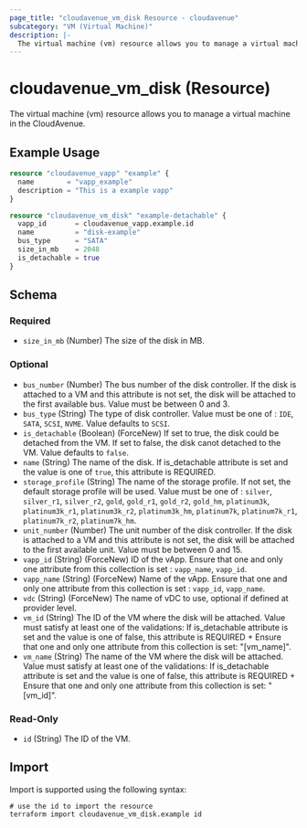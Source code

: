 ```yaml
---
page_title: "cloudavenue_vm_disk Resource - cloudavenue"
subcategory: "VM (Virtual Machine)"
description: |-
  The virtual machine (vm) resource allows you to manage a virtual machine in the CloudAvenue.
---
```


# cloudavenue_vm_disk (Resource)

The virtual machine (vm) resource allows you to manage a virtual machine in the CloudAvenue.

## Example Usage

```terraform
resource "cloudavenue_vapp" "example" {
  name        = "vapp_example"
  description = "This is a example vapp"
}

resource "cloudavenue_vm_disk" "example-detachable" {
  vapp_id       = cloudavenue_vapp.example.id
  name          = "disk-example"
  bus_type      = "SATA"
  size_in_mb    = 2048
  is_detachable = true
}
```

<!-- schema generated by tfplugindocs -->
## Schema

### Required

- `size_in_mb` (Number) The size of the disk in MB.

### Optional

- `bus_number` (Number) The bus number of the disk controller. If the disk is attached to a VM and this attribute is not set, the disk will be attached to the first available bus. Value must be between 0 and 3.
- `bus_type` (String) The type of disk controller. Value must be one of : `IDE`, `SATA`, `SCSI`, `NVME`. Value defaults to `SCSI`.
- `is_detachable` (Boolean) (ForceNew) If set to true, the disk could be detached from the VM. If set to false, the disk canot detached to the VM. Value defaults to `false`.
- `name` (String) The name of the disk. If is_detachable attribute is set and the value is one of `true`, this attribute is REQUIRED.
- `storage_profile` (String) The name of the storage profile. If not set, the default storage profile will be used. Value must be one of : `silver`, `silver_r1`, `silver_r2`, `gold`, `gold_r1`, `gold_r2`, `gold_hm`, `platinum3k`, `platinum3k_r1`, `platinum3k_r2`, `platinum3k_hm`, `platinum7k`, `platinum7k_r1`, `platinum7k_r2`, `platinum7k_hm`.
- `unit_number` (Number) The unit number of the disk controller. If the disk is attached to a VM and this attribute is not set, the disk will be attached to the first available unit. Value must be between 0 and 15.
- `vapp_id` (String) (ForceNew) ID of the vApp. Ensure that one and only one attribute from this collection is set : `vapp_name`, `vapp_id`.
- `vapp_name` (String) (ForceNew) Name of the vApp. Ensure that one and only one attribute from this collection is set : `vapp_id`, `vapp_name`.
- `vdc` (String) (ForceNew) The name of vDC to use, optional if defined at provider level.
- `vm_id` (String) The ID of the VM where the disk will be attached. Value must satisfy at least one of the validations: If is_detachable attribute is set and the value is one of false, this attribute is REQUIRED + Ensure that one and only one attribute from this collection is set: "[vm_name]".
- `vm_name` (String) The name of the VM where the disk will be attached. Value must satisfy at least one of the validations: If is_detachable attribute is set and the value is one of false, this attribute is REQUIRED + Ensure that one and only one attribute from this collection is set: "[vm_id]".

### Read-Only

- `id` (String) The ID of the VM.

## Import

Import is supported using the following syntax:
```shell
# use the id to import the resource
terraform import cloudavenue_vm_disk.example id
```